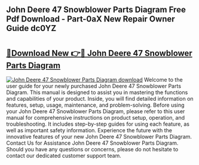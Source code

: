 ## John Deere 47 Snowblower Parts Diagram Free Pdf Download - Part-0aX New Repair Owner Guide dc0YZ

# <h2><a href="http://dfhjeqj.blite.top/?on=John+Deere+47+Snowblower+Parts+Diagram">🔗Download New 👉🔴 John Deere 47 Snowblower Parts Diagram</a></h2>

[![John Deere 47 Snowblower Parts Diagram download](https://i.imgur.com/lujVjoI.png)](http://dfhjeqj.blite.top/?on=John+Deere+47+Snowblower+Parts+Diagram)
Welcome to the user guide for your newly purchased John Deere 47 Snowblower Parts Diagram. This manual is designed to assist you in mastering the functions and capabilities of your product. Inside, you will find detailed information on features, setup, usage, maintenance, and problem-solving. Before using your John Deere 47 Snowblower Parts Diagram, please refer to this user manual for comprehensive instructions on product setup, operation, and troubleshooting. It includes step-by-step guides for using each feature, as well as important safety information. Experience the future with the innovative features of your new John Deere 47 Snowblower Parts Diagram. Contact Us for Assistance John Deere 47 Snowblower Parts Diagram. Should you have any questions or concerns, please do not hesitate to contact our dedicated customer support team.

